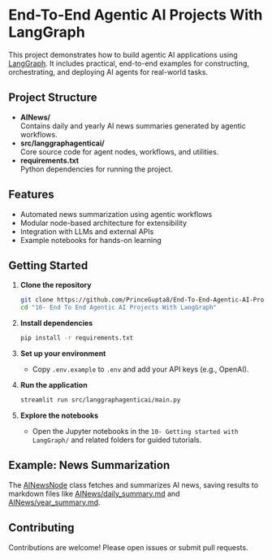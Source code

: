 # End-To-End Agentic AI Projects With LangGraph

This project demonstrates how to build agentic AI applications using [LangGraph](https://github.com/langchain-ai/langgraph). It includes practical, end-to-end examples for constructing, orchestrating, and deploying AI agents for real-world tasks.

## Project Structure

- **AINews/**  
  Contains daily and yearly AI news summaries generated by agentic workflows.
- **src/langgraphagenticai/**  
  Core source code for agent nodes, workflows, and utilities.
- **requirements.txt**  
  Python dependencies for running the project.

## Features

- Automated news summarization using agentic workflows
- Modular node-based architecture for extensibility
- Integration with LLMs and external APIs
- Example notebooks for hands-on learning

## Getting Started

1. **Clone the repository**
   ```sh
   git clone https://github.com/PrinceGupta8/End-To-End-Agentic-AI-Projects-With-LangGraph.git
   cd "16- End To End Agentic AI Projects With LangGraph"
   ```

2. **Install dependencies**
   ```sh
   pip install -r requirements.txt
   ```

3. **Set up your environment**
   - Copy `.env.example` to `.env` and add your API keys (e.g., OpenAI).

4. **Run the application**
   ```sh
   streamlit run src/langgraphagenticai/main.py
   ```

5. **Explore the notebooks**
   - Open the Jupyter notebooks in the `10- Getting started with LangGraph/` and related folders for guided tutorials.

## Example: News Summarization

The [AINewsNode](src/langgraphagenticai/Nodes/ai_news_node.py) class fetches and summarizes AI news, saving results to markdown files like [AINews/daily_summary.md](AINews/daily_summary.md) and [AINews/year_summary.md](AINews/year_summary.md).

## Contributing

Contributions are welcome! Please open issues or submit pull requests.

